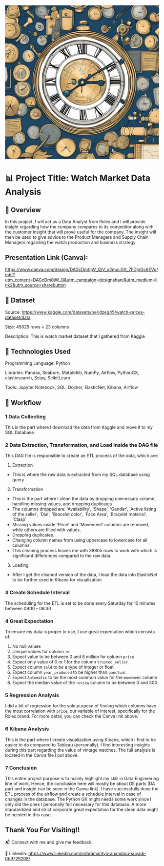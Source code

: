 ![Alt text](image.png)
# 📊 Project Title: Watch Market Data Analysis
## 📝 Overview
In this project, I will act as a Data Analyst from Rolex and I will provide insight regarding how the company compares to its competitor
along with the customer insight that will prove useful for the company. The insight will then be used to give advice to the Product
Managers and Supply Chain Managers regarding the watch production and business strategy.

## Presentation Link (Canva):
https://www.canva.com/design/DAGcDm0jW_Q/V_o2muLGX_7hDjirGc6EVg/edit?utm_content=DAGcDm0jW_Q&utm_campaign=designshare&utm_medium=link2&utm_source=sharebutton 

## 📂 Dataset
Source: https://www.kaggle.com/datasets/beridzeg45/watch-prices-dataset/data 

Size: 45025 rows × 23 columns

Description: This is watch market dataset that I gathered from Kaggle

## 🔧 Technologies Used
Programming Language: Python

Libraries: Pandas, Seaborn, Matplotlib, NumPy, Airflow, PythonGX, elasticsearch, Scipy, ScikitLearn

Tools: Jupyter Notebook, SQL, Docker, ElasticNet, Kibana, Airflow

## 🚀 Workflow
### 1️ Data Collecting
This is the part where I download the data from Kaggle and move it to my SQL Database
### 2 Data Extraction, Transformation, and Load inside the DAG file
This DAG file is responsible to create an ETL process of the data, which are:
1. Extraction
- This is where the raw data is extracted from my SQL database using query
2. Transformation
- This is the part where I clean the data by dropping unecessary column, handling missing values, and dropping duplicates
- The columns dropped are: 'Availability', 'Shape', 'Gender', 'Active listing of the seller', 'Dial', 'Bracelet color', 'Face Area', 'Bracelet material', 'Clasp'
- Missing values inside 'Price' and 'Movement' columns are removed, while others are filled with values.
- Dropping duplicates.
- Changing column names from using uppercase to lowercase for all columns.
- This cleaning process leaves me with 38805 rows to work with which is significant differences compared to the raw data. 
3. Loading
- After I get the cleaned version of the data, I load the data into ElasticNet to be further used in Kibana for visualization
### 3 Create Schedule Interval
The scheduling for the ETL is set to be done every Saturday for 10 minutes between 09:10 - 09:30
### 4 Great Expectation
To ensure my data is proper to use, I use great expectation which consists of:
1. No null values
2. Unique values for column `id`
3. Expect value to be between 0 and 6 million for column `price`
4. Expect only value of 0 or 1 for the column `trusted_seller`
5. Expect column `sold` to be a type of integer or float
6. Expect column `year_produced` to be higher than `punctual`
7. Expect `Automatic` to be the most common value for the `movement` column
8. Expect the median value of the `review` column to be between 0 and 300
### 5 Regression Analysis
I did a bit of regression for the sole purpose of finding which columns have the most correlation with `price`, our variable of interest, specifically for the Rolex brand. For more detail, you can check the Canva link above.
### 6 Kibana Analysis
This is the part where I create visualization using Kibana, which I find to be easier to do compared to Tableau (personally). I find interesting insights during this part regarding the value of vintage watches. The full analysis is located in the Canva file I put above.
### 7 Conclusion
This entire project purpose is to mainly highlight my skill in Data Engineering line of work. Hence, the conclusion here will mostly be about DE parts (DA part and insight can be seen in the Canva link). I have successfully done the ETL process of the airflow and create a schedule interval in case of changes in the database. The Python GX might needs some work since I only did the ones I personally felt necessary for this database. A more standardized and strict corporate great expectation for the clean data might be needed in this case.

## Thank You For Visiting!!

📬 Connect with me and give me feedback

💼 Linkedin: https://www.linkedin.com/in/bramantyo-anandaru-suyadi-0b9729208/ 